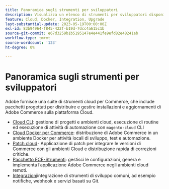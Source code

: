 ```yaml
---
title: Panoramica sugli strumenti per sviluppatori
description: Visualizza un elenco di strumenti per sviluppatori disponibili per l’utilizzo con Adobe Commerce sull’infrastruttura cloud.
feature: Cloud, Docker, Integration, Upgrade
last-substantial-update: 2023-05-19T00:00:00Z
exl-id: 83b94964-f845-422f-b19d-7dcc4a615c1b
source-git-commit: e67d3259b1b5195147e4e441fe9efd82e48241ab
workflow-type: tm+mt
source-wordcount: '123'
ht-degree: 0%

---
```


# Panoramica sugli strumenti per sviluppatori

Adobe fornisce una suite di strumenti cloud per Commerce, che include pacchetti progettati per distribuire e gestire installazioni e aggiornamenti di Adobe Commerce sulla piattaforma Cloud.

- [Cloud CLI](cloud-cli-overview.md): gestione di progetti e ambienti cloud, esecuzione di routine ed esecuzione di attività di automazione con `magento-cloud` CLI
- [Cloud Docker per Commerce](cloud-docker.md): distribuzione di Adobe Commerce in un ambiente Docker per attività locali di sviluppo, test e automazione.
- [Patch cloud](../development/apply-patches.md)- Applicazione di patch per integrare le versioni di Commerce con gli ambienti Cloud e distribuzione rapida di correzioni critiche.
- [Pacchetto ECE-Strumenti](package-overview.md): gestisci le configurazioni, genera e implementa l’applicazione Adobe Commerce negli ambienti cloud remoti.
- [Integrazioni](../integrations/overview.md)integrazione di strumenti di sviluppo comuni, ad esempio notifiche, webhook e servizi basati su Git.
